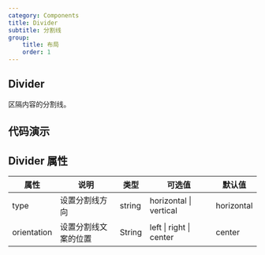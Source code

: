 ```yaml
---
category: Components
title: Divider
subtitle: 分割线
group:
    title: 布局
    order: 1
---
```


## Divider

区隔内容的分割线。

## 代码演示

<code src="./index.tsx"></code>

## Divider 属性

| 属性        | 说明                 | 类型   | 可选值                  | 默认值     |
| ----------- | -------------------- | ------ | ----------------------- | ---------- |
| type        | 设置分割线方向       | string | horizontal \| vertical  | horizontal |
| orientation | 设置分割线文案的位置 | String | left \| right \| center | center     |
